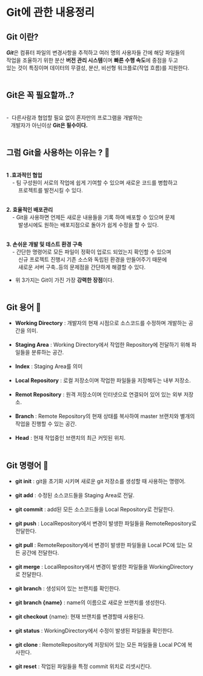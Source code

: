 # Git에 관한 내용정리

## **Git 이란?**<br>

***Git***은 컴퓨터 파일의 변경사항을 추적하고 여러 명의 사용자들 간에 해당 파일들의<br>작업을 조율하기 위한 분산 **버전 관리 시스템**이며 **빠른 수행 속도**에 중점을 두고<br> 
있는 것이 특징이며 데이터의 무결성, 분산, 비선형 워크플로(작업 흐름)를 지원한다.
<br/><br>

## **Git은 꼭 필요할까..?**
<br>-&nbsp;&nbsp;다른사람과 협업할 필요 없이 혼자만의 프로그램을 개발하는 <br>&nbsp;&nbsp; 개발자가 아닌이상 **Git은 필수이다.**
<br><br>

## **그럼 Git을 사용하는 이유는 ? 🤔**

<br> **1 .효과적인 협업** <br>
&nbsp; &nbsp; - 팀 구성원이 서로의 작업에 쉽게 기여할 수 있으며 새로운 코드를 병합하고 <br>&nbsp; &nbsp; &nbsp; &nbsp;  프로젝트를 발전시킬 수 있다. <br><br>

**2. 효율적인 배포관리** <br>
&nbsp; &nbsp; - Git을 사용하면 언제든 새로운 내용들을 기록 하여 배포할 수 있으며 문제<br> &nbsp; &nbsp; &nbsp; &nbsp; 발생시에도 원하는 배포지점으로 돌아가 쉽게 수정을 할 수 있다.<br><br>

**3. 손쉬운 개발 및 테스트 환경 구축** <br>
&nbsp; &nbsp; - 간단한 명령어로 모든 파일이 정확이 업로드 되었는지 확인할 수 있으며 <br> &nbsp; &nbsp; &nbsp; &nbsp; 신규 프로젝트 진행시 기존 소스와 독립된 환경을 만들어주기 때문에 <br>
&nbsp; &nbsp; &nbsp; &nbsp;
새로운 서버 구축..등의 문제점을 간단하게 해결할 수 있다.<br>

  - 위 3가지는 Git이 가진 가장 **강력한 장점**이다. <br><br>
  

## **Git 용어 📖** <br>

- **Working Directory** : 개발자의 현재 시점으로 소스코드를 수정하며 개발하는 공간을 의미.<br><br>
- **Staging Area** : Working Directory에서 작업한 Repository에 전달하기 위해 파일들을 분류하는 공간. <br><br>
- **Index** : Staging Area를 의미 <br><br> 
- **Local Repository** : 로컬 저장소이며 작업한 파일들을 저장해두는 내부 저장소. <br><br>
- **Remot Repository** : 원격 저장소이며 인터넷으로 연결되어 있어 있는 외부 저장소. <br><br>
- **Branch** : Remote Repository의 현재 상태를 복사하여 master 브랜치와 별개의 작업을 진행할 수 있는 공간. <br><br>
- **Head** : 현재 작업중인 브랜치의 최근 커밋된 위치.<br><br>

## **Git 명령어 📝** <br>

  - **git init** : git을 초기화 시키며 새로운 git 저장소를 생성할 때 사용하는 명령어. <br><br>
  - **git add** : 수정된 소스코드들을 Staging Area로 전달. <br><br>
  - **git commit** : add된 모든 소스코드들을 Local Repository로 전달한다. <br><br>
  - **git push** : LocalRepository에서 변경이 발생한 파일들을 RemoteRepository로 전달한다. <br><br>
  - **git pull** : RemoteRepository에서 변경이 발생한 파일들을 Local PC에 있는 모든 공간에 전달한다. <br><br>
  - **git merge** : LocalRepository에서 변경이 발생한 파일들을 WorkingDirectory로 전달한다. <br><br>
  - **git branch** : 생성되어 있는 브랜치를 확인한다. <br><br>
  - **git branch {name}** : name의 이름으로 새로운 브랜치를 생성한다. <br><br>
  - **git checkout** {name}: 현재 브랜치를 변경할때 사용된다. <br><br>
  - **git status** : WorkingDirectory에서 수정이 발생된 파일들을 확인한다. <br><br>
  - **git clone** : RemoteRepository에 저장되어 있는 모든 파일들을 Local PC에 복사한다. <br><br>
  - **git reset** : 작업된 파일들을 특정 commit 위치로 리셋시킨다.





